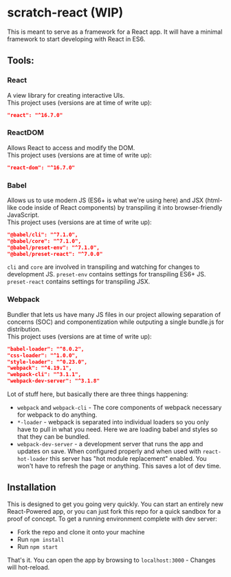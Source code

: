 # scratch-react (WIP)

This is meant to serve as a framework for a React app. It will have a minimal framework to start developing with React in ES6.

## Tools:

### React  
A view library for creating interactive UIs.  
This project uses (versions are at time of write up):
```JSON
"react": "^16.7.0"
```
### ReactDOM
Allows React to access and modify the DOM.  
This project uses (versions are at time of write up):
```JSON
"react-dom": "^16.7.0"
```
### Babel
Allows us to use modern JS (ES6+ is what we're using here) and JSX (html-like code inside of React components) by transpiling it into browser-friendly JavaScript.  
This project uses (versions are at time of write up):
```JSON
"@babel/cli": "^7.1.0",
"@babel/core": "^7.1.0",
"@babel/preset-env": "^7.1.0",
"@babel/preset-react": "^7.0.0"
```
`cli` and `core` are involved in transpiling and watching for changes to development JS. `preset-env` contains settings for transpiling ES6+ JS. `preset-react` contains settings for transpiling JSX. 

### Webpack
Bundler that lets us have many JS files in our project allowing separation of concerns (SOC) and componentization while outputing a single bundle.js for distribution.  
This project uses (versions are at time of write up):
```JSON
"babel-loader": "^8.0.2",
"css-loader": "^1.0.0",
"style-loader": "^0.23.0",
"webpack": "^4.19.1",
"webpack-cli": "^3.1.1",
"webpack-dev-server": "^3.1.8"
```
Lot of stuff here, but basically there are three things happening:  
- `webpack` and `webpack-cli` - The core components of webpack necessary for webpack to do anything.
- `*-loader` - webpack is separated into individual loaders so you only have to pull in what you need. Here we are loading babel and styles so that they can be bundled.
- `webpack-dev-server` - a development server that runs the app and updates on save. When configured properly and when used with `react-hot-loader` this server has "hot module replacement" enabled. You won't have to refresh the page or anything. This saves a lot of dev time.

## Installation

This is designed to get you going very quickly. You can start an entirely new React-Powered app, or you can just fork this repo for a quick sandbox for a proof of concept. To get a running environment complete with dev server:

- Fork the repo and clone it onto your machine
- Run `npm install`
- Run `npm start`

That's it. You can open the app by browsing to `localhost:3000` - Changes will hot-reload.
